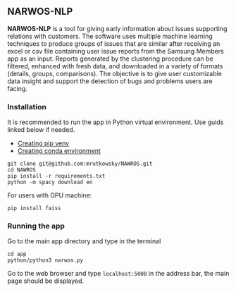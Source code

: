 ## **NARWOS-NLP**
**NARWOS-NLP** is a tool for giving early information about issues supporting relations with customers. The software uses multiple machine learning techniques to produce groups of issues that are similar after receiving an excel or csv file containing user issue reports from the Samsung Members app as an input. Reports generated by the clustering procedure can be filtered, enhanced with fresh data, and downloaded in a variety of formats (details, groups, comparisons). The objective is to give user customizable data insight and support the detection of bugs and problems users are facing.

### **Installation**
It is recommended to run the app in Python virtual environment. Use guids linked below if needed.
* [Creating pip venv](https://docs.python.org/3/library/venv.html) 
* [Creating conda environment](https://conda.io/projects/conda/en/latest/user-guide/tasks/manage-environments.html#creating-an-environment-with-commands)
```
git clone git@github.com:mrutkowsky/NAWROS.git
cd NAWROS
pip install -r requirements.txt
python -m spacy download en
```

For users with GPU machine:
```
pip install faiss
```

### **Running the app**
Go to the main app directory and type in the terminal
```
cd app
python/python3 narwos.py
```

Go to the web browser and type `localhost:5000` in the address bar, the main page should be displayed.

